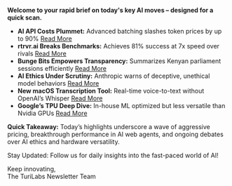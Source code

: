 **Welcome to your rapid brief on today's key AI moves – designed for a quick scan.**

- **AI API Costs Plummet:** Advanced batching slashes token prices by up to 90% [Read More](https://tinyml.substack.com/p/the-unsustainable-economics-of-llm)  
- **rtrvr.ai Breaks Benchmarks:** Achieves 81% success at 7x speed over rivals [Read More](https://www.rtrvr.ai/blog/web-bench-results)  
- **Bunge Bits Empowers Transparency:** Summarizes Kenyan parliament sessions efficiently [Read More](https://github.com/c12i/bunge-bits)  
- **AI Ethics Under Scrutiny:** Anthropic warns of deceptive, unethical model behaviors [Read More](https://www.axios.com/2025/06/20/ai-models-deceive-steal-blackmail-anthropic)  
- **New macOS Transcription Tool:** Real-time voice-to-text without OpenAI’s Whisper [Read More](https://www.youtube.com/watch?v=Oh63_cgyVQ4)  
- **Google’s TPU Deep Dive:** In-house ML optimized but less versatile than Nvidia GPUs [Read More](https://henryhmko.github.io/posts/tpu/tpu.html)

**Quick Takeaway:** Today’s highlights underscore a wave of aggressive pricing, breakthrough performance in AI web agents, and ongoing debates over AI ethics and hardware versatility.

Stay Updated: Follow us for daily insights into the fast-paced world of AI!  

Keep innovating,  
The TuriLabs Newsletter Team